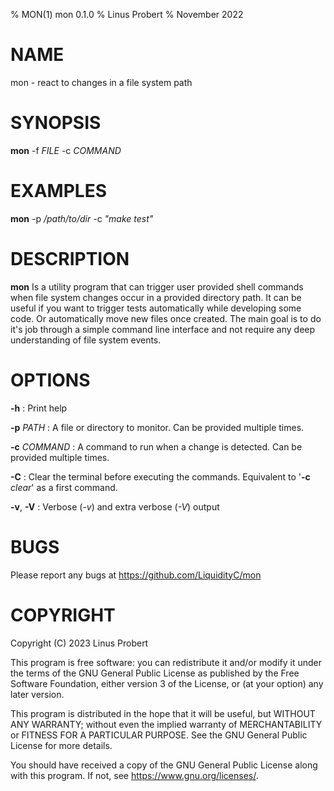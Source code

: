 % MON(1) mon 0.1.0
% Linus Probert
% November 2022

# NAME

mon - react to changes in a file system path

# SYNOPSIS

**mon** -f *FILE* -c *COMMAND*

# EXAMPLES

**mon** -p */path/to/dir* -c *"make test"*

# DESCRIPTION

**mon** Is a utility program that can trigger user provided shell commands when
file system changes occur in a provided directory path. It can be useful if you
want to trigger tests automatically while developing some code. Or
automatically move new files once created. The main goal is to do it's job
through a simple command line interface and not require any deep understanding
of file system events.

# OPTIONS

**-h**
: Print help

**-p** _PATH_
: A file or directory to monitor. Can be provided multiple times.

**-c** _COMMAND_
: A command to run when a change is detected. Can be provided multiple times.

**-C**
: Clear the terminal before executing the commands. Equivalent to '**-c** *clear*' as a first command.

**-v**, **-V**
: Verbose (*-v*) and extra verbose (*-V*) output

# BUGS

Please report any bugs at <https://github.com/LiquidityC/mon>

# COPYRIGHT
Copyright (C) 2023  Linus Probert

This program is free software: you can redistribute it and/or modify
it under the terms of the GNU General Public License as published by
the Free Software Foundation, either version 3 of the License, or
(at your option) any later version.

This program is distributed in the hope that it will be useful,
but WITHOUT ANY WARRANTY; without even the implied warranty of
MERCHANTABILITY or FITNESS FOR A PARTICULAR PURPOSE.  See the
GNU General Public License for more details.

You should have received a copy of the GNU General Public License
along with this program.  If not, see <https://www.gnu.org/licenses/>.
